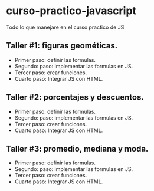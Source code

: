 # curso-practico-javascript
Todo lo que manejare en el curso practico de JS

## Taller #1: figuras geométicas.

- Primer paso: definir las formulas.
- Segundo: paso: implementar las formulas en JS.
- Tercer paso: crear funciones.
- Cuarto paso: Integrar JS con HTML.

## Taller #2: porcentajes y descuentos.

- Primer paso: definir las formulas.
- Segundo: paso: implementar las formulas en JS.
- Tercer paso: crear funciones.
- Cuarto paso: Integrar JS con HTML.

## Taller #3: promedio, mediana y moda.

- Primer paso: definir las formulas.
- Segundo: paso: implementar las formulas en JS.
- Tercer paso: crear funciones.
- Cuarto paso: Integrar JS con HTML.